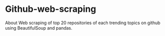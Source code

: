 # Github-web-scraping
About Web scraping of top 20 repositories of each trending topics on github using BeautifulSoup and pandas.
